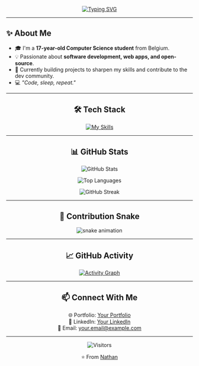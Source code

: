 <!-- Banner / Intro -->
<div align="center">
  
[![Typing SVG](https://readme-typing-svg.demolab.com?font=Cascadia+code&size=32&pause=1000&color=4497F7&vCenter=true&width=600&lines=Hi+there+%F0%9F%91%8B%2C+I'm+Nathan;Computer+Science+Student;Always+Learning+%F0%9F%9A%80)](https://git.io/typing-svg)

</div>

---

<!-- About Me -->
## ✨ About Me  

- 🎓 I'm a **17-year-old Computer Science student** from Belgium.  
- 💡 Passionate about **software development, web apps, and open-source**.  
- 🚀 Currently building projects to sharpen my skills and contribute to the dev community.  
- 💻 *"Code, sleep, repeat."*  

---

<!-- Skills -->
<h2 align="center">🛠️ Tech Stack</h2>  

<div align="center">

[![My Skills](https://skillicons.dev/icons?i=python,js,react,flutter,git,linux,nodejs,supabase)](https://skillicons.dev)

</div>

---

<!-- Stats -->
<h2 align="center">📊 GitHub Stats</h2>  

<div align="center">

![GitHub Stats](https://github-readme-stats.vercel.app/api?username=PandaSkys&show_icons=true&theme=radical&hide_border=true&count_private=true&include_all_commits=true)  

![Top Languages](https://github-readme-stats.vercel.app/api/top-langs/?username=PandaSkys&layout=compact&theme=radical&hide_border=true)  

![GitHub Streak](https://streak-stats.demolab.com?user=PandaSkys&theme=radical&hide_border=true)

</div>

---

<!-- Snake -->
<h2 align="center">🐍 Contribution Snake</h2>  

<div align="center">

![snake animation](https://github.com/PandaSkys/PandaSkys/blob/output/github-contribution-grid-snake.svg)

</div>

---

<!-- Activity Graph -->
<h2 align="center">📈 GitHub Activity</h2>  

<div align="center">

[![Activity Graph](https://github-readme-activity-graph.vercel.app/graph?username=PandaSkys&theme=react-dark&hide_border=true)](https://github.com/ashutosh00710/github-readme-activity-graph)

</div>

---

<!-- Contact -->
<h2 align="center">📫 Connect With Me</h2>  

<div align="center">

🌐 Portfolio: [Your Portfolio](https://your-portfolio-link)  
💼 LinkedIn: [Your LinkedIn](https://linkedin.com/in/your-linkedin)  
📧 Email: your.email@example.com  

</div>

---

<!-- Footer -->
<div align="center">

![Visitors](https://komarev.com/ghpvc/?username=PandaSkys&style=for-the-badge&color=blue)

⭐️ From [Nathan](https://github.com/PandaSkys)  

</div>
